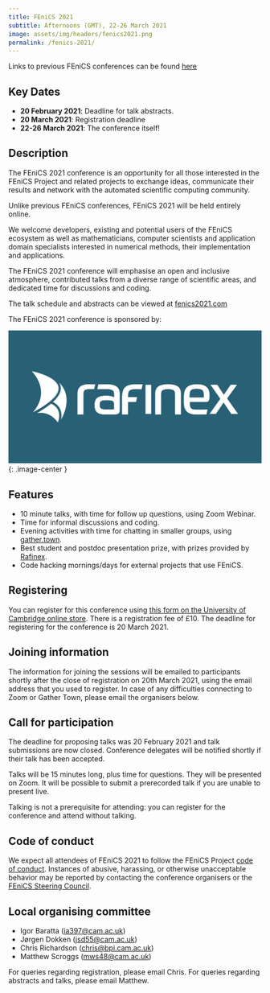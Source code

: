 ```yaml
---
title: FEniCS 2021
subtitle: Afternoons (GMT), 22-26 March 2021
image: assets/img/headers/fenics2021.png
permalink: /fenics-2021/
---
```


Links to previous FEniCS conferences can be found [here](index.md)

## Key Dates

- **20 February 2021**: Deadline for talk abstracts.
- **20 March 2021**: Registration deadline
- **22-26 March 2021**: The conference itself!

## Description

The FEniCS 2021 conference is an opportunity for all those interested in the FEniCS Project 
and related projects to exchange ideas, communicate their results and network with the 
automated scientific computing community.

Unlike previous FEniCS conferences, FEniCS 2021 will be held entirely online.

We welcome developers, existing and potential users of the FEniCS ecosystem as well as 
mathematicians, computer scientists and application domain specialists interested in numerical 
methods, their implementation and applications.

The FEniCS 2021 conference will emphasise an open and inclusive atmosphere, contributed talks 
from a diverse range of scientific areas, and dedicated time for discussions and coding.

The talk schedule and abstracts can be viewed at [fenics2021.com](http://mscroggs.github.io/fenics2021)

The FEniCS 2021 conference is sponsored by:

[![Rafinex](/assets/img/fenics2021/rafinex.jpg)](https://www.rafinex.com/){: .image-center }

## Features

- 10 minute talks, with time for follow up questions, using Zoom Webinar.
- Time for informal discussions and coding.
- Evening activities with time for chatting in smaller groups, using [gather.town](https://gather.town).
- Best student and postdoc presentation prize, with prizes provided by [Rafinex](https://www.rafinex.com/).
- Code hacking mornings/days for external projects that use FEniCS.

## Registering

You can register for this conference using
[this form on the University of Cambridge online store](https://onlinesales.admin.cam.ac.uk/conferences-and-events/earth-sciences/fenics/fenics-2021). 
There is a registration fee of £10. The deadline for registering for the conference is 20 
March 2021.

## Joining information

The information for joining the sessions will be emailed to participants shortly after the 
close of registration on 20th March 2021, using the email address that you used to register. 
In case of any difficulties connecting to Zoom or Gather Town, please email the organisers 
below.

## Call for participation

The deadline for proposing talks was 20 February 2021 and talk submissions are now closed. 
Conference delegates will be notified shortly if their talk has been accepted.

Talks will be 15 minutes long, plus time for questions. They will be presented on Zoom. It 
will be possible to submit a prerecorded talk if you are unable to present live.

Talking is not a prerequisite for attending: you can register for the conference and attend 
without talking.

## Code of conduct

We expect all attendees of FEniCS 2021 to follow the FEniCS Project
[code of conduct](../community/code-of-conduct.md). Instances of abusive, harassing, or otherwise unacceptable 
behavior may be reported by contacting the conference organisers or the
[FEniCS Steering Council](../governance/steering-council.md).

## Local organising committee

- Igor Baratta (ia397@cam.ac.uk)
- Jørgen Dokken (jsd55@cam.ac.uk)
- Chris Richardson (chris@bpi.cam.ac.uk)
- Matthew Scroggs (mws48@cam.ac.uk)

For queries regarding registration, please email Chris. For queries regarding abstracts and 
talks, please email Matthew.
